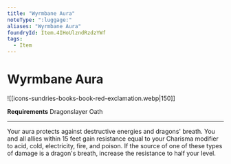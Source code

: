 ```yaml
---
title: "Wyrmbane Aura"
noteType: ":luggage:"
aliases: "Wyrmbane Aura"
foundryId: Item.4IHoUlzndRzdzYWf
tags:
  - Item
---
```


# Wyrmbane Aura
![[icons-sundries-books-book-red-exclamation.webp|150]]

**Requirements** Dragonslayer Oath

* * *

Your aura protects against destructive energies and dragons' breath. You and all allies within 15 feet gain resistance equal to your Charisma modifier to acid, cold, electricity, fire, and poison. If the source of one of these types of damage is a dragon's breath, increase the resistance to half your level.
